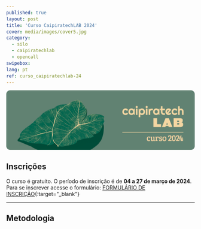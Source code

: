 ```yaml
---
published: true
layout: post
title: 'Curso CaipiratechLAB 2024'
cover: media/images/cover5.jpg
category:
  - silo
  - caipiratechlab
  - opencall
swipebox:
lang: pt
ref: curso_caipiratechlab-24
---
```


![](/media/images/caipiratechlab_banner_site_2024_v2.png)


## Inscrições
  
O curso é gratuito. O período de inscrição é de **04 a 27 de março de 2024**. Para se inscrever acesse o formulário: [FORMULÁRIO DE INSCRIÇÃO](https://forms.gle/hTAtFcwYP2oLZhPA7){:target="_blank"} 

---

## Metodologia
